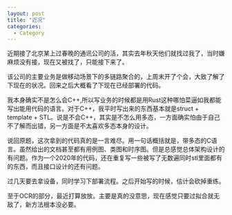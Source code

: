 ```yaml
---
layout: post
title: "近况"
categories:
  - Category
---
```


近期接了北京某上过春晚的通讯公司的活，其实去年秋天他们就找过我了，当时嫌麻烦没有接，现在又被找了，只能接下来了。

该公司的主要业务是做移动场景下的多链路聚合的，上周末开了个会，大致了解了下现在的状况。回来之后大概看了下现在已经部署的代码。

我本身确实不是怎么会C++,所以写业务的时候都是用Rust这种哪怕菜逼如我都能写出能用代码的语言。对于C++，我平时写出来的东西基本就是struct + template + STL。说是不会C++，其实是不怎么用多态，一方面确实怕由于自己不了解而出错，另一方面是不太喜欢多态本身的设计。

说回原题，这次拿到的代码真的是一言难尽。用一句话概括就是，带多态的C语言。虽然给出的文档甚至都有用例图、类图和时序图。但是总感觉总体架构设计的有问题。作为一个2020年的代码，还在重复写一些被写了无数遍同时stl里面都有的东西，而且接口设计的还有问题。

过几天要去拿设备，同时学习下部署流程。之后开始写的时候，估计会砍掉重练。

至于OCR的部分，最近打算放放。主要是真的没意思，现在感觉只要过拟合就无敌了，新方法根本没必要。

